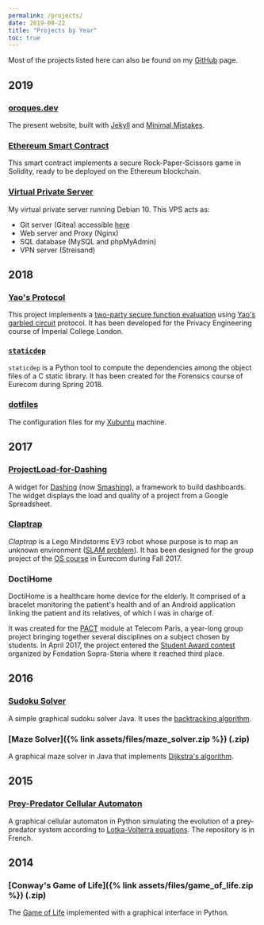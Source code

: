 ```yaml
---
permalink: /projects/
date: 2019-08-22
title: "Projects by Year"
toc: true
---
```


Most of the projects listed here can also be found on my [GitHub](https://github.com/ojroques) page.

## 2019

### [oroques.dev](https://github.com/ojroques/oroques.dev)
The present website, built with [Jekyll](https://jekyllrb.com) and [Minimal Mistakes](https://mmistakes.github.io/minimal-mistakes/).

### [Ethereum Smart Contract](https://github.com/ojroques/Ethereum-RockPaperScissors)
This smart contract implements a secure Rock-Paper-Scissors game in Solidity, ready to be deployed on the Ethereum blockchain.

### [Virtual Private Server](https://github.com/ojroques/privateserver)
My virtual private server running Debian 10. This VPS acts as:
* Git server (Gitea) accessible [here](https://git.oroques.dev/)
* Web server and Proxy (Nginx)
* SQL database (MySQL and phpMyAdmin)
* VPN server (Streisand)


## 2018

### [Yao's Protocol](https://github.com/ojroques/Garbled-Circuit)
This project implements a [two-party secure function evaluation](https://en.wikipedia.org/wiki/Secure_two-party_computation) using [Yao's garbled circuit](https://en.wikipedia.org/wiki/Garbled_circuit) protocol. It has been developed for the Privacy Engineering course of Imperial College London.

### [`staticdep`](https://github.com/ojroques/staticdep)
`staticdep` is a Python tool to compute the dependencies among the object files of a C static library. It has been created for the Forensics course of Eurecom during Spring 2018.

### [dotfiles](https://github.com/ojroques/dotfiles)
The configuration files for my [Xubuntu](https://xubuntu.org) machine.


## 2017

### [ProjectLoad-for-Dashing](https://github.com/ojroques/ProjectLoad-for-Dashing)
A widget for [Dashing](http://dashing.io/) (now [Smashing](https://smashing.github.io)), a framework to build dashboards. The widget displays the load and quality of a project from a Google Spreadsheet.

### [Claptrap](https://github.com/ojroques/OSproject-Claptrap)
*Claptrap* is a Lego Mindstorms EV3 robot whose purpose is to map an unknown environment ([SLAM problem](https://en.wikipedia.org/wiki/Simultaneous_localization_and_mapping)). It has been designed for the group project of the [OS course](http://soc.eurecom.fr/OS/projects_fall2017.html) in Eurecom during Fall 2017.

### DoctiHome
DoctiHome is a healthcare home device for the elderly. It comprised of a bracelet monitoring the patient's health and of an Android application linking the patient and its relatives, of which I was in charge of.

It was created for the [PACT](https://www.telecom-paris.fr/en/engineering/a-pedagogy-centered-on-you/project-based-learning-to-test-out-ideas) module at Telecom Paris, a year-long group project bringing together several disciplines on a subject chosen by students. In April 2017, the project entered the [Student Award contest](http://www.fondationsoprasteria.org/prix-etudiants) organized by Fondation Sopra-Steria where it reached third place.


## 2016

### [Sudoku Solver](https://github.com/ojroques/SudokuSolver)
A simple graphical sudoku solver Java. It uses the [backtracking algorithm](https://en.wikipedia.org/wiki/Sudoku_solving_algorithms#Backtracking).

### [Maze Solver]({% link assets/files/maze_solver.zip %}) (.zip)
A graphical maze solver in Java that implements [Dijkstra's algorithm](https://en.wikipedia.org/wiki/Dijkstra%27s_algorithm).


## 2015

### [Prey-Predator Cellular Automaton](https://github.com/ojroques/TIPE)
A graphical cellular automaton in Python simulating the evolution of a prey-predator system according to [Lotka-Volterra equations](https://en.wikipedia.org/wiki/Lotka–Volterra_equations). The repository is in French.

## 2014

### [Conway's Game of Life]({% link assets/files/game_of_life.zip %}) (.zip)
The [Game of Life](https://en.wikipedia.org/wiki/Conway%27s_Game_of_Life) implemented with a graphical interface in Python.
